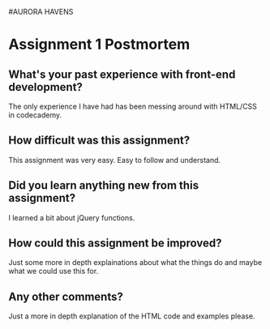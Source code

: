 #AURORA HAVENS

# Assignment 1 Postmortem

## What's your past experience with front-end development?
The only experience I have had has been messing around with HTML/CSS in codecademy.


## How difficult was this assignment?
This assignment was very easy. Easy to follow and understand.


## Did you learn anything new from this assignment?
I learned a bit about jQuery functions.


## How could this assignment be improved?
Just some more in depth explainations about what the things do and maybe what we could use this for.


## Any other comments?
Just a more in depth explanation of the HTML code and examples please.